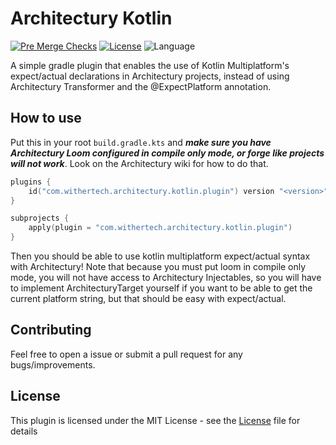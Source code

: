 # Architectury Kotlin

[![Pre Merge Checks](https://github.com/kernel-panic-codecave/Architectury-Kotlin/workflows/Pre%20Merge%20Checks/badge.svg)](https://github.com/kernel-panic-codecave/Architectury-Kotlin/actions/workflows/pre-merge.yaml)  [![License](https://img.shields.io/github/license/kernel-panic-codecave/Architectury-Kotlin.svg)](LICENSE) ![Language](https://img.shields.io/github/languages/top/kernel-panic-codecave/Architectury-Kotlin?color=blue&logo=kotlin)

A simple gradle plugin that enables the use of Kotlin Multiplatform's expect/actual declarations in Architectury projects, instead of using Architectury Transformer and the @ExpectPlatform annotation. 

## How to use 
Put this in your root `build.gradle.kts`
and ***make sure you have Architectury Loom configured in compile only mode, or forge like projects will not work***. Look on the Architectury wiki for how to do that. 

```kotlin
plugins {
    id("com.withertech.architectury.kotlin.plugin") version "<version>" apply false
}

subprojects {
    apply(plugin = "com.withertech.architectury.kotlin.plugin")
}
```
Then you should be able to use kotlin multiplatform expect/actual syntax with Architectury! Note that because you must put loom in compile only mode, you will not have access to Architectury Injectables, so you will have to implement ArchitecturyTarget yourself if you want to be able to get the current platform string, but that should be easy with expect/actual.

## Contributing 

Feel free to open a issue or submit a pull request for any bugs/improvements.

## License 

This plugin is licensed under the MIT License - see the [License](LICENSE) file for details
